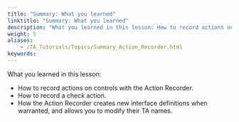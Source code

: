 ```yaml
--- 
title: "Summary: What you learned"
linktitle: "Summary: What you learned"
description: "What you learned in this lesson: How to record actions on controls with the Action Recorder. How to record a check action. How the Action Recorder creates new interface definitions when warranted, and ..."
weight: 5
aliases: 
    - /TA_Tutorials/Topics/Summary_Action_Recorder.html
keywords: 
---
```


What you learned in this lesson:

-   How to record actions on controls with the Action Recorder.
-   How to record a check action.
-   How the Action Recorder creates new interface definitions when warranted, and allows you to modify their TA names.


